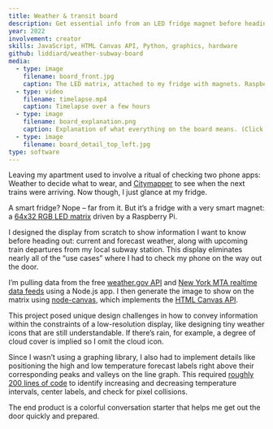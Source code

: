 ```yaml
---
title: Weather & transit board
description: Get essential info from an LED fridge magnet before heading out the door
year: 2022
involvement: creator
skills: JavaScript, HTML Canvas API, Python, graphics, hardware
github: liddiard/weather-subway-board
media:
  - type: image
    filename: board_front.jpg
    caption: The LED matrix, attached to my fridge with magnets. Raspberry Pi and “bonnet” board on the right edge.
  - type: video
    filename: timelapse.mp4
    caption: Timelapse over a few hours
  - type: image
    filename: board_explanation.png
    caption: Explanation of what everything on the board means. (Click image to enlarge.)
  - type: image
    filename: board_detail_top_left.jpg
type: software
---
```


Leaving my apartment used to involve a ritual of checking two phone apps: Weather to decide what to wear, and [Citymapper](https://citymapper.com/) to see when the next trains were arriving. Now though, I just glance at my fridge.

A smart fridge? Nope – far from it. But it’s a fridge with a very smart magnet: a [64x32 RGB LED matrix](https://smile.amazon.com/gp/product/B07SDMWX9R/) driven by a Raspberry Pi. 

I designed the display from scratch to show information I want to know before heading out: current and forecast weather, along with upcoming train departures from my local subway station. This display eliminates nearly all of the “use cases” where I had to check my phone on the way out the door.

I’m pulling data from the free [weather.gov API](https://www.weather.gov/documentation/services-web-api) and [New York MTA realtime data feeds](https://api.mta.info/#/landing) using a Node.js app. I then generate the image to show on the matrix using [node-canvas](https://www.npmjs.com/package/canvas), which implements the [HTML Canvas API](https://developer.mozilla.org/en-US/docs/Web/API/Canvas_API).

This project posed unique design challenges in how to convey information within the constraints of a low-resolution display, like designing tiny weather icons that are still understandable. If there’s rain, for example, a degree of cloud cover is implied so I omit the cloud icon.

Since I wasn’t using a graphing library, I also had to implement details like positioning the high and low temperature forecast labels right above their corresponding peaks and valleys on the line graph. This required [roughly 200 lines of code](https://github.com/liddiard/weather-subway-board/blob/main/src/display/forecast.js) to identify increasing and decreasing temperature intervals, center labels, and check for pixel collisions.

The end product is a colorful conversation starter that helps me get out the door quickly and prepared.